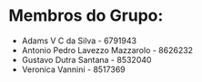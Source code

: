 # Membros do Grupo:
* Adams V C da Silva - 6791943
* Antonio Pedro Lavezzo Mazzarolo - 8626232
* Gustavo Dutra Santana - 8532040
* Veronica Vannini - 8517369
